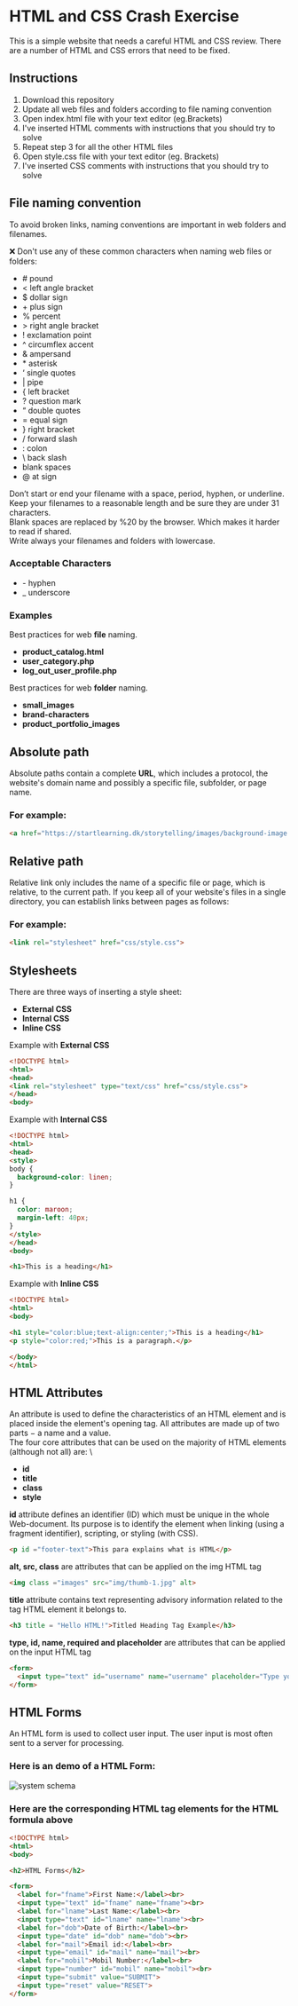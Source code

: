 # HTML and CSS Crash Exercise

This is a simple website that needs a careful HTML and CSS review. There are a number of HTML and CSS errors that need to be fixed.

## Instructions
1. Download this repository
2. Update all web files and folders according to file naming convention
3. Open index.html file with your text editor (eg.Brackets)
4. I've inserted HTML comments with instructions that you should try to solve
5. Repeat step 3 for all the other HTML files
6. Open style.css file with your text editor (eg. Brackets)
7. I've inserted CSS comments with instructions that you should try to solve

## File naming convention
To avoid broken links, naming conventions are important in web folders and filenames.

❌  Don't use any of these common characters when naming web files or folders:
- \# pound
- < left angle bracket
- $ dollar sign
- \+ plus sign
- % percent
- \> right angle bracket
- ! exclamation point
- ^ circumflex accent
- & ampersand
- \* asterisk
- ‘ single quotes
- | pipe
- { left bracket
- ? question mark
- “ double quotes
- = equal sign
- } right bracket
- / forward slash
- : colon
- \ back slash
- blank spaces
- @ at sign

Don’t start or end your filename with a space, period, hyphen, or underline.\
Keep your filenames to a reasonable length and be sure they are under 31 characters.\
Blank spaces are replaced by %20 by the browser. Which makes it harder to read if shared.\
Write always your filenames and folders with lowercase.

### Acceptable Characters
- \- hyphen
- _ underscore

### Examples
Best practices for web **file** naming.

- **product_catalog.html**
- **user_category.php**
- **log_out_user_profile.php**

Best practices for web **folder** naming.
- **small_images**
- **brand-characters**
- **product_portfolio_images**

## Absolute path
Absolute paths contain a complete **URL**, which includes a protocol, the website's domain name and possibly a specific file, subfolder, or page name. 
### For example: ###

```html
<a href="https://startlearning.dk/storytelling/images/background-image.jpg/">Storytelling</a>
```

## Relative path
Relative link only includes the name of a specific file or page, which is relative, to the current path. If you keep all of your website's files in a single directory, you can establish links between pages as follows: 
### For example: ###

```html
<link rel="stylesheet" href="css/style.css">
```

## Stylesheets
There are three ways of inserting a style sheet:

- **External CSS**
- **Internal CSS**
- **Inline CSS**

Example with **External CSS**
```HTML
<!DOCTYPE html>
<html>
<head>
<link rel="stylesheet" type="text/css" href="css/style.css">
</head>
<body>
```
Example with **Internal CSS**
```HTML
<!DOCTYPE html>
<html>
<head>
<style>
body {
  background-color: linen;
}

h1 {
  color: maroon;
  margin-left: 40px;
}
</style>
</head>
<body>

<h1>This is a heading</h1>
```
Example with **Inline CSS**
```HTML
<!DOCTYPE html>
<html>
<body>

<h1 style="color:blue;text-align:center;">This is a heading</h1>
<p style="color:red;">This is a paragraph.</p>

</body>
</html>
```

## HTML Attributes
An attribute is used to define the characteristics of an HTML element and is placed inside the element's opening tag. All attributes are made up of two parts − a name and a value. \
The four core attributes that can be used on the majority of HTML elements (although not all) are: \

- **id**
- **title**
- **class**
- **style**

**id** attribute defines an identifier (ID) which must be unique in the whole Web-document. Its purpose is to identify the element when linking (using a fragment identifier), scripting, or styling (with CSS).
```html
<p id ="footer-text">This para explains what is HTML</p>
```
**alt, src, class** are attributes that can be applied on the img HTML tag
```html
<img class ="images" src="img/thumb-1.jpg" alt>
```
**title** attribute contains text representing advisory information related to the tag HTML element it belongs to.
```html
<h3 title = "Hello HTML!">Titled Heading Tag Example</h3>
```
**type, id, name, required and placeholder** are attributes that can be applied on the input HTML tag
```html
<form>
  <input type="text" id="username" name="username" placeholder="Type your username" required>
</form>
```

## HTML Forms
An HTML form is used to collect user input. The user input is most often sent to a server for processing.

### Here is an demo of a HTML Form: ###
![system schema](https://i2.wp.com/www.tutorialbrain.com/wp-content/uploads/2019/01/HTML-Form.jpg?fit=1920%2C1080&ssl=1 )

### Here are the corresponding HTML tag elements for the HTML formula above ###

```html
<!DOCTYPE html>
<html>
<body>

<h2>HTML Forms</h2>

<form>
  <label for="fname">First Name:</label><br>
  <input type="text" id="fname" name="fname"><br>
  <label for="lname">Last Name:</label><br>
  <input type="text" id="lname" name="lname"><br>
  <label for="dob">Date of Birth:</label><br>
  <input type="date" id="dob" name="dob"><br>
  <label for="mail">Email id:</label><br>
  <input type="email" id="mail" name="mail"><br>
  <label for="mobil">Mobil Number:</label><br>
  <input type="number" id="mobil" name="mobil"><br>
  <input type="submit" value="SUBMIT">
  <input type="reset" value="RESET">
</form> 
```
